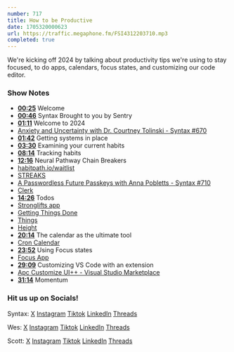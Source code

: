 ```yaml
---
number: 717
title: How to be Productive
date: 1705320000623
url: https://traffic.megaphone.fm/FSI4312203710.mp3
completed: true
---
```


We're kicking off 2024 by talking about productivity tips we're using to stay focused, to do apps, calendars, focus states, and customizing our code editor.

### Show Notes

* **[00:25](#t=00:25)** Welcome
* **[00:46](#t=00:46)** Syntax Brought to you by Sentry
* **[01:11](#t=01:11)** Welcome to 2024
* [Anxiety and Uncertainty with Dr. Courtney Tolinski - Syntax #670](https://syntax.fm/show/670/anxiety-and-uncertainty-with-dr-courtney-tolinski)
* **[01:42](#t=01:42)** Getting systems in place
* **[03:30](#t=03:30)** Examining your current habits
* **[08:14](#t=08:14)** Tracking habits
* **[12:16](#t=12:16)** Neural Pathway Chain Breakers
* [habitpath.io/waitlist](https://habitpath.io/waitlist)
* [STREAKS](https://streaksapp.com/)
* [A Passwordless Future Passkeys with Anna Pobletts - Syntax #710](https://syntax.fm/show/710/a-passwordless-future-passkeys-with-anna-pobletts)
* [Clerk](https://clerk.com/)
* **[14:26](#t=14:26)** Todos
* [Stronglifts app](https://stronglifts.com/app/)
* [Getting Things Done](https://gettingthingsdone.com/)
* [Things](https://culturedcode.com/things/)
* [Height](https://height.app/)
* **[20:14](#t=20:14)** The calendar as the ultimate tool
* [Cron Calendar](https://cron.com/)
* **[23:52](#t=23:52)** Using Focus states
* [Focus App](https://heyfocus.com/)
* **[29:09](#t=29:09)** Customizing VS Code with an extension
* [Apc Customize UI++ - Visual Studio Marketplace](https://marketplace.visualstudio.com/items?itemName=drcika.apc-extension)
* **[31:14](#t=31:14)** Momentum


### Hit us up on Socials!

Syntax: [X](https://twitter.com/syntaxfm) [Instagram](https://www.instagram.com/syntax_fm/) [Tiktok](https://www.tiktok.com/@syntaxfm) [LinkedIn](https://www.linkedin.com/company/96077407/admin/feed/posts/) [Threads](https://www.threads.net/@syntax_fm)

Wes: [X](https://twitter.com/wesbos) [Instagram](https://www.instagram.com/wesbos/) [Tiktok](https://www.tiktok.com/@wesbos) [LinkedIn](https://www.linkedin.com/in/wesbos/) [Threads](https://www.threads.net/@wesbos)

Scott: [X](https://twitter.com/stolinski) [Instagram](https://www.instagram.com/stolinski/) [Tiktok](https://www.tiktok.com/@stolinski) [LinkedIn](https://www.linkedin.com/in/stolinski/) [Threads](https://www.threads.net/@stolinski)